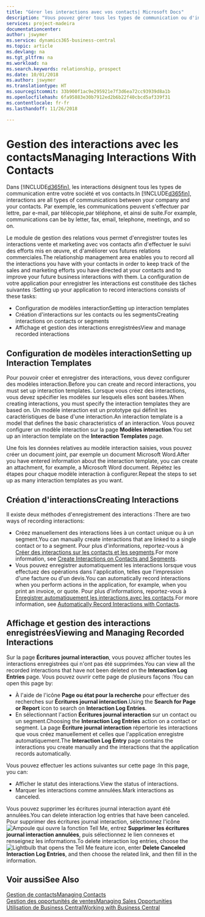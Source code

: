 ```yaml
---
title: "Gérer les interactions avec vos contacts| Microsoft Docs"
description: "Vous pouvez gérer tous les types de communication ou d'interactions entre votre société et vos contacts. Par exemple, une communication par lettre, par téléphone, lors de réunions, etc."
services: project-madeira
documentationcenter: 
author: jswymer
ms.service: dynamics365-business-central
ms.topic: article
ms.devlang: na
ms.tgt_pltfrm: na
ms.workload: na
ms.search.keywords: relationship, prospect
ms.date: 10/01/2018
ms.author: jswymer
ms.translationtype: HT
ms.sourcegitcommit: 33b900f1ac9e295921e7f3d6ea72cc93939d8a1b
ms.openlocfilehash: 6fa95883e30b7912ed2b6b22f40cbcd5af339f31
ms.contentlocale: fr-fr
ms.lasthandoff: 11/26/2018

---
```

# <a name="managing-interactions-with-contacts"></a><span data-ttu-id="97687-103">Gestion des interactions avec les contacts</span><span class="sxs-lookup"><span data-stu-id="97687-103">Managing Interactions With Contacts</span></span>
<span data-ttu-id="97687-104">Dans [!INCLUDE[d365fin](includes/d365fin_md.md)], les interactions désignent tous les types de communication entre votre société et vos contacts.</span><span class="sxs-lookup"><span data-stu-id="97687-104">In [!INCLUDE[d365fin](includes/d365fin_md.md)], interactions are all types of communications between your company and your contacts.</span></span> <span data-ttu-id="97687-105">Par exemple, les communications peuvent s'effectuer par lettre, par e-mail, par télécopie,par téléphone, et ainsi de suite.</span><span class="sxs-lookup"><span data-stu-id="97687-105">For example, communications can be by letter, fax, email, telephone, meetings, and so on.</span></span>

<span data-ttu-id="97687-106">Le module de gestion des relations vous permet d'enregistrer toutes les interactions vente et marketing avec vos contacts afin d'effectuer le suivi des efforts mis en œuvre, et d'améliorer vos futures relations commerciales.</span><span class="sxs-lookup"><span data-stu-id="97687-106">The relationship management area enables you to record all the interactions you have with your contacts in order to keep track of the sales and marketing efforts you have directed at your contacts and to improve your future business interactions with them.</span></span> <span data-ttu-id="97687-107">La configuration de votre application pour enregistrer les interactions est constituée des tâches suivantes :</span><span class="sxs-lookup"><span data-stu-id="97687-107">Setting up your application to record interactions consists of these tasks:</span></span>

* <span data-ttu-id="97687-108">Configuration de modèles interaction</span><span class="sxs-lookup"><span data-stu-id="97687-108">Setting up interaction templates</span></span>  
* <span data-ttu-id="97687-109">Création d'interactions sur les contacts ou les segments</span><span class="sxs-lookup"><span data-stu-id="97687-109">Creating interactions on contacts or segments</span></span>  
* <span data-ttu-id="97687-110">Affichage et gestion des interactions enregistrées</span><span class="sxs-lookup"><span data-stu-id="97687-110">View and manage recorded interactions</span></span>  

##  <a name="setting-up-interaction-templates"></a><span data-ttu-id="97687-111">Configuration de modèles interaction</span><span class="sxs-lookup"><span data-stu-id="97687-111">Setting up Interaction Templates</span></span>
<span data-ttu-id="97687-112">Pour pouvoir créer et enregistrer des interactions, vous devez configurer des modèles interaction.</span><span class="sxs-lookup"><span data-stu-id="97687-112">Before you can create and record interactions, you must set up interaction templates.</span></span> <span data-ttu-id="97687-113">Lorsque vous créez des interactions, vous devez spécifier les modèles sur lesquels elles sont basées.</span><span class="sxs-lookup"><span data-stu-id="97687-113">When creating interactions, you must specify the interaction templates they are based on.</span></span> <span data-ttu-id="97687-114">Un modèle interaction est un prototype qui définit les caractéristiques de base d'une interaction.</span><span class="sxs-lookup"><span data-stu-id="97687-114">An interaction template is a model that defines the basic characteristics of an interaction.</span></span>
<span data-ttu-id="97687-115">Vous pouvez configurer un modèle interaction sur la page **Modèles interaction**.</span><span class="sxs-lookup"><span data-stu-id="97687-115">You set up an interaction template on the **Interaction Templates** page.</span></span>

<span data-ttu-id="97687-116">Une fois les données relatives au modèle interaction saisies, vous pouvez créer un document joint, par exemple un document Microsoft Word.</span><span class="sxs-lookup"><span data-stu-id="97687-116">After you have entered information about the interaction template, you can create an attachment, for example, a Microsoft Word document.</span></span> <span data-ttu-id="97687-117">Répétez les étapes pour chaque modèle interaction à configurer.</span><span class="sxs-lookup"><span data-stu-id="97687-117">Repeat the steps to set up as many interaction templates as you want.</span></span>  

## <a name="creating-interactions"></a><span data-ttu-id="97687-118">Création d'interactions</span><span class="sxs-lookup"><span data-stu-id="97687-118">Creating Interactions</span></span>
<span data-ttu-id="97687-119">Il existe deux méthodes d'enregistrement des interactions :</span><span class="sxs-lookup"><span data-stu-id="97687-119">There are two ways of recording interactions:</span></span>

* <span data-ttu-id="97687-120">Créez manuellement des interactions liées à un contact unique ou à un segment.</span><span class="sxs-lookup"><span data-stu-id="97687-120">You can manually create interactions that are linked to a single contact or to a segment.</span></span> <span data-ttu-id="97687-121">Pour plus d'informations, reportez-vous à [Créer des interactions sur les contacts et les segments](marketing-how-create-interactions.md).</span><span class="sxs-lookup"><span data-stu-id="97687-121">For more information, see [Create Interactions on Contacts and Segments](marketing-how-create-interactions.md).</span></span>  
* <span data-ttu-id="97687-122">Vous pouvez enregistrer automatiquement les interactions lorsque vous effectuez des opérations dans l'application, telles que l'impression d'une facture ou d'un devis.</span><span class="sxs-lookup"><span data-stu-id="97687-122">You can automatically record interactions when you perform actions in the application, for example, when you print an invoice, or quote.</span></span> <span data-ttu-id="97687-123">Pour plus d'informations, reportez-vous à [Enregistrer automatiquement les interactions avec les contacts](marketing-auto-record-interactions.md).</span><span class="sxs-lookup"><span data-stu-id="97687-123">For more information, see [Automatically Record Interactions with Contacts](marketing-auto-record-interactions.md).</span></span>

## <a name="viewing-and-managing-recorded-interactions"></a><span data-ttu-id="97687-124">Affichage et gestion des interactions enregistrées</span><span class="sxs-lookup"><span data-stu-id="97687-124">Viewing and Managing Recorded Interactions</span></span>
<span data-ttu-id="97687-125">Sur la page **Écritures journal interaction**, vous pouvez afficher toutes les interactions enregistrées qui n'ont pas été supprimées.</span><span class="sxs-lookup"><span data-stu-id="97687-125">You can view all the recorded interactions that have not been deleted on the **Interaction Log Entries** page.</span></span> <span data-ttu-id="97687-126">Vous pouvez ouvrir cette page de plusieurs façons :</span><span class="sxs-lookup"><span data-stu-id="97687-126">You can open this page by:</span></span>

* <span data-ttu-id="97687-127">À l'aide de l'icône **Page ou état pour la recherche** pour effectuer des recherches sur **Écritures journal interaction**.</span><span class="sxs-lookup"><span data-stu-id="97687-127">Using the **Search for Page or Report** icon to search on **Interaction Log Entries**.</span></span>
* <span data-ttu-id="97687-128">En sélectionnant l'action **Écritures journal interaction** sur un contact ou un segment.</span><span class="sxs-lookup"><span data-stu-id="97687-128">Choosing the **Interaction Log Entries** action on a contact or segment.</span></span>
  <span data-ttu-id="97687-129">La page **Écriture journal interaction** répertorie les interactions que vous créez manuellement et celles que l'application enregistre automatiquement.</span><span class="sxs-lookup"><span data-stu-id="97687-129">The **Interaction Log Entry** page contains the interactions you create manually and the interactions that the application records automatically.</span></span>

<span data-ttu-id="97687-130">Vous pouvez effectuer les actions suivantes sur cette page :</span><span class="sxs-lookup"><span data-stu-id="97687-130">In this page, you can:</span></span>

* <span data-ttu-id="97687-131">Afficher le statut des interactions.</span><span class="sxs-lookup"><span data-stu-id="97687-131">View the status of interactions.</span></span>
* <span data-ttu-id="97687-132">Marquer les interactions comme annulées.</span><span class="sxs-lookup"><span data-stu-id="97687-132">Mark interactions as canceled.</span></span>

<span data-ttu-id="97687-133">Vous pouvez supprimer les écritures journal interaction ayant été annulées.</span><span class="sxs-lookup"><span data-stu-id="97687-133">You can delete interaction log entries that have been canceled.</span></span> <span data-ttu-id="97687-134">Pour supprimer des écritures journal interaction, sélectionnez l'icône ![Ampoule qui ouvre la fonction Tell Me](media/ui-search/search_small.png "Dites-moi ce que vous voulez faire"), entrez **Supprimer les écritures journal interaction annulées**, puis sélectionnez le lien connexes et renseignez les informations.</span><span class="sxs-lookup"><span data-stu-id="97687-134">To delete interaction log entries, choose the ![Lightbulb that opens the Tell Me feature](media/ui-search/search_small.png "Tell me what you want to do") icon, enter **Delete Canceled Interaction Log Entries**, and then choose the related link, and then fill in the information.</span></span>

## <a name="see-also"></a><span data-ttu-id="97687-135">Voir aussi</span><span class="sxs-lookup"><span data-stu-id="97687-135">See Also</span></span>
[<span data-ttu-id="97687-136">Gestion de contacts</span><span class="sxs-lookup"><span data-stu-id="97687-136">Managing Contacts</span></span>](marketing-contacts.md)  
[<span data-ttu-id="97687-137">Gestion des opportunités de ventes</span><span class="sxs-lookup"><span data-stu-id="97687-137">Managing Sales Opportunities</span></span>](marketing-manage-sales-opportunities.md)  
[<span data-ttu-id="97687-138">Utilisation de Business Central</span><span class="sxs-lookup"><span data-stu-id="97687-138">Working with Business Central</span></span>](ui-work-product.md)  

